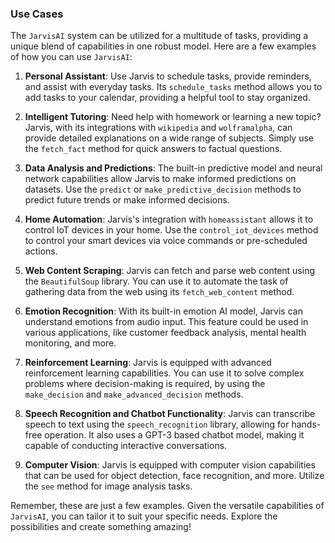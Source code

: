 ### Use Cases

The `JarvisAI` system can be utilized for a multitude of tasks, providing a unique blend of capabilities in one robust model. Here are a few examples of how you can use `JarvisAI`:

1. **Personal Assistant**: Use Jarvis to schedule tasks, provide reminders, and assist with everyday tasks. Its `schedule_tasks` method allows you to add tasks to your calendar, providing a helpful tool to stay organized.

2. **Intelligent Tutoring**: Need help with homework or learning a new topic? Jarvis, with its integrations with `wikipedia` and `wolframalpha`, can provide detailed explanations on a wide range of subjects. Simply use the `fetch_fact` method for quick answers to factual questions.

3. **Data Analysis and Predictions**: The built-in predictive model and neural network capabilities allow Jarvis to make informed predictions on datasets. Use the `predict` or `make_predictive_decision` methods to predict future trends or make informed decisions.

4. **Home Automation**: Jarvis's integration with `homeassistant` allows it to control IoT devices in your home. Use the `control_iot_devices` method to control your smart devices via voice commands or pre-scheduled actions.

5. **Web Content Scraping**: Jarvis can fetch and parse web content using the `BeautifulSoup` library. You can use it to automate the task of gathering data from the web using its `fetch_web_content` method.

6. **Emotion Recognition**: With its built-in emotion AI model, Jarvis can understand emotions from audio input. This feature could be used in various applications, like customer feedback analysis, mental health monitoring, and more.

7. **Reinforcement Learning**: Jarvis is equipped with advanced reinforcement learning capabilities. You can use it to solve complex problems where decision-making is required, by using the `make_decision` and `make_advanced_decision` methods.

8. **Speech Recognition and Chatbot Functionality**: Jarvis can transcribe speech to text using the `speech_recognition` library, allowing for hands-free operation. It also uses a GPT-3 based chatbot model, making it capable of conducting interactive conversations.

9. **Computer Vision**: Jarvis is equipped with computer vision capabilities that can be used for object detection, face recognition, and more. Utilize the `see` method for image analysis tasks.

Remember, these are just a few examples. Given the versatile capabilities of `JarvisAI`, you can tailor it to suit your specific needs. Explore the possibilities and create something amazing!
